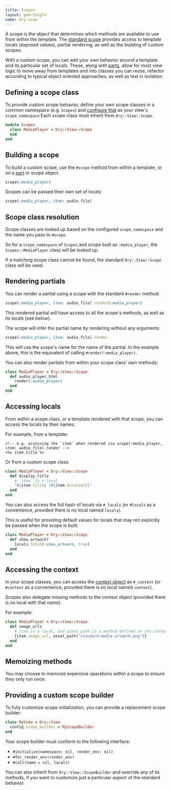 ```yaml
---
title: Scopes
layout: gem-single
name: dry-view
---
```


A scope is the object that determines which methods are available to use from within the template. The [standard scope](/gems/dry-view/templates/) provides access to template locals (exposed values), partial rendering, as well as the building of custom scopes.

With a custom scope, you can add your own behavior around a template and its particular set of locals. These, along with [parts](/gems/dry-view/parts/), allow for most view logic to move away from templates and into classes you can reuse, refactor according to typical object oriented approaches, as well as test in isolation.

## Defining a scope class

To provide custom scope behavior, define your own scope classes in a common namespace (e.g. `Scopes`) and [configure that](/gems/dry-view/configuration/) as your view's `scope_namespace` Each scope class must inherit from `Dry::View::Scope`.

```ruby
module Scopes
  class MediaPlayer < Dry::View::Scope
  end
end
```

## Building a scope

To build a custom scope, use the `#scope` method from within a template, or on a [part](/gems/dry-rb/parts/) or scope object.

```ruby
scope(:media_player)
```

Scopes can be passed their own set of locals:

```ruby
scope(:media_player, item: audio_file)
```

## Scope class resolution

Scope classes are looked up based on the configured `scope_namespace` and the name you pass to `#scope`.

So for a `scope_namespace` of `Scopes` and scope built as `:media_player`, the `Scopes::MediaPlayer` class will be looked up.

If a matching scope class cannot be found, the standard `Dry::View::Scope` class will be used.

## Rendering partials

You can render a partial using a scope with the standard `#render` method:

```ruby
scope(:media_player, item: audio_file).render(:media_player)
```

This rendered partial will have access to all the scope's methods, as well as its locals (see below).

The scope will infer the partial name by rendering without any arguments:

```ruby
scope(:media_player, item: audio_file).render
```

This will use the scope's name for the name of the partial. In the example above, this is the equivalent of calling `#render(:media_player)`.

You can also render partials from  within your scope class' own methods:

```ruby
class MediaPlayer < Dry::View::Scope
  def audio_player_html
    render(:audio_player)
  end
end
```

## Accessing locals

From within a scope class, or a template rendered with that scope, you can access the locals by their names.

For example, from a template:

```erb
<!-- e.g. accessing the `item` when rendered via scope(:media_player, item: audio_file).render -->
<%= item.title %>
```

Or from a custom scope class:

```ruby
class MediaPlayer < Dry::View::Scope
  def display_title
    # `item` is a local
    "#{item.title} (#{item.duration})"
  end
end
```

You can also access the full hash of locals via `#_locals` (or `#locals` as a convenience, provided there is no local named `locals`).

This is useful for providing default values for locals that may not explicitly be passed when the scope is built:

```ruby
class MediaPlayer < Dry::View::Scope
  def show_artwork?
    locals.fetch(:show_artwork, true)
  end
end
```

## Accessing the context

In your scope classes, you can access the [context object](/gems/dry-view/context) as `#_context` (or `#context` as a convenience, provided there is no local named `context`).

Scopes also delegate missing methods to the context object (provided there is no local with that name).

For example:

```ruby
class MediaPlayer < Dry::View::Scope
  def image_urls
    # item is a local, and asset_path is a method defined on the context object
    [item.image_url, asset_path("standard-media-artwork.png")]
  end
end
```

## Memoizing methods

You may choose to memoize expensive operations within a scope to ensure they only run once.

## Providing a custom scope builder

To fully customize scope initialization, you can provide a replacement scope builder:

```ruby
class MyView < Dry::View
  config.scope_builder = MyScopeBuilder
end
```

Your scope builder must conform to the following interface:

- `#initialize(namespace: nil, render_env: nil)`
- `#for_render_env(render_env)`
- `#call(name = nil, locals)`

You can also inherit from `Dry::View::ScopeBuilder` and override any of its methods, if you want to customize just a particular aspect of the standard behavior.

